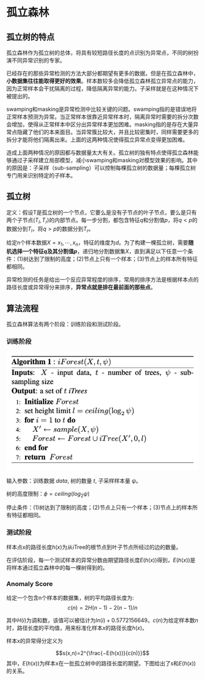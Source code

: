 # 孤立森林


## 孤立树的特点
孤立森林作为孤立树的总体，将具有较短路径长度的点识别为异常点，不同的树扮演不同异常识别的专家。

已经存在的那些异常检测的方法大部分都期望有更多的数据，但是在孤立森林中，**小数据集往往能取得更好的效果**。样本数较多会降低孤立森林孤立异常点的能力，因为正常样本会干扰隔离的过程，降低隔离异常的能力。子采样就是在这种情况下被提出的。

swamping和masking是异常检测中比较关键的问题。swamping指的是错误地将正常样本预测为异常。当正常样本很靠近异常样本时，隔离异常时需要的拆分次数会增加，使得从正常样本中区分出异常样本更加困难。masking指的是存在大量异常点隐藏了他们的本来面目。当异常簇比较大，并且比较密集时，同样需要更多的拆分才能将他们隔离出来。上面的这两种情况使得孤立异常点变得更加困难。

造成上面两种情况的原因都与数据量太大有关。孤立树的独有特点使得孤立森林能够通过子采样建立局部模型，减小swamping和masking对模型效果的影响。其中的原因是：子采样（sub-sampling）可以控制每棵孤立树的数据量；每棵孤立树专门用来识别特定的子样本。

## 孤立树

定义：假设T是孤立树的一个节点，它要么是没有子节点的叶子节点，要么是只有两个子节点$(T_l,T_r)$的内部节点。每一步分割，都包含特征$q$和分割值$p$，将$q<p$的数据分到$T_l$，将$q > p$的数据分到$T_r$。

给定n个样本数据$X={x_1,⋯,x_n}$，特征的维度为$d$。为了构建一棵孤立树，需要**随机选择一个特征$q$及其分割值$p$**，递归地分割数据集$X$，直到满足以下任意一个条件：(1)树达到了限制的高度；(2)节点上只有一个样本；(3)节点上的样本所有特征都相同。

异常检测的任务是给出一个反应异常程度的排序，常用的排序方法是根据样本点的路径长度或异常得分来排序，**异常点就是排在最前面的那些点**。

## 算法流程
孤立森林算法有两个阶段：训练阶段和测试阶段。

### 训练阶段
![](https://github.com/VentureRice/AnomalyDetection/blob/main/iForest/train.png)

输入参数：训练数据 $data$, 树的数量 $t$, 子采样样本量 $\psi$。

树的高度限制：$\phi=ceiling(log_2\psi)$

停止条件：(1)树达到了限制的高度；(2)节点上只有一个样本；(3)节点上的样本所有特征都相同。

### 测试阶段

样本点x的路径长度$h(x)$为从iTree的根节点到叶子节点所经过的边的数量。

在评估阶段，每一个测试样本的异常分数由期望路径长度$E(h(x))$得到，$E(h(x))$是将样本通过孤立森林中的每一棵树得到的。

### Anomaly Score

给定一个包含n个样本的数据集，树的平均路径长度为:
$$c(n)=2H(n−1)−2(n−1)/n$$

其中$H(i)$为调和数，该值可以被估计为$ln(i)+0.5772156649$。$c(n)$为给定样本数$n$时，路径长度的平均值，用来标准化样本$x$的路径长度$h(x)$。

样本x的异常得分定义为

$$s(x,n)=2^{\frac{−E(h(x))}{c(n)}}$$
其中，$E(h(x))$为样本x在一批孤立树中的路径长度的期望。下图给出了$s$和$E(h(x))$的关系。

